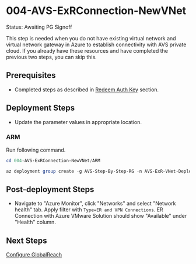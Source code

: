 # 004-AVS-ExRConnection-NewVNet
Status: Awaiting PG Signoff

This step is needed when you do not have existing virtual network and virtual network gateway in Azure to establish connectivity with AVS private cloud. If you already have these resources and have completed the previous two steps, you can skip this.

## Prerequisites

* Completed steps as described in [Redeem Auth Key](../003-AVS-ExRConnection-SeperateAuthKey/readme.md) section.

## Deployment Steps

* Update the parameter values in appropriate location.

### ARM

Run following command.

```powershell
cd 004-AVS-ExRConnection-NewVNet/ARM

az deployment group create -g AVS-Step-By-Step-RG -n AVS-ExR-VNet-Deployment -c -f "VNetWithExR.deploy.json" -p "@VNetWithExR.deploy.parameters.json"
```

## Post-deployment Steps

* Navigate to "Azure Monitor", click "Networks" and select "Network health" tab. Apply filter with `Type=ER and VPN Connections`. ER Connection with Azure VMware Solution should show "Available" under "Health" column.

## Next Steps

[Configure GlobalReach](../005-AVS-GlobalReach/readme.md)
